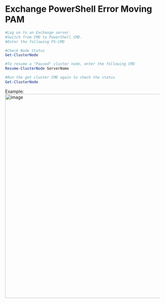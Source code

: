 # Exchange PowerShell Error Moving PAM
```Powershell
#Log on to an Exchange server. 
#Switch from CMD to PowerShell CMD.
#Enter the following PS-CMD 
```
```Powershell
#Check Node Status
Get-ClusterNode
```
```Powershell
#To resume a "Paused" cluster node, enter the following CMD
Resume-ClusterNode ServerName
```
```Powershell
#Run the get cluster CMD again to check the status
Get-ClusterNode
```
Example:
<img width="1257" height="665" alt="image" src="https://github.com/user-attachments/assets/439faaa5-8bf2-4d52-85aa-bacf2255d60f" />



